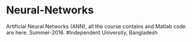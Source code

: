# Neural-Networks
Artificial Neural Networks (ANN), all the course contains and Matlab code are here. Summer-2016. #Independent University, Bangladesh
